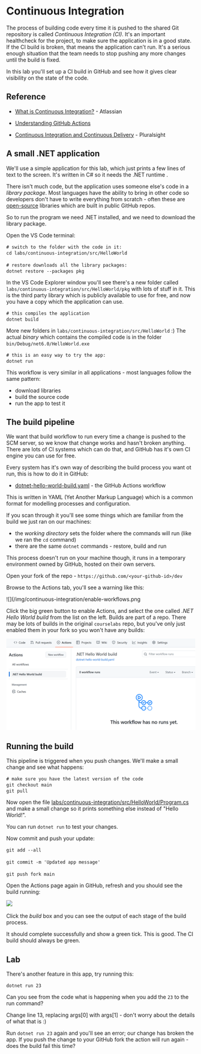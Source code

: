 # Continuous Integration

The process of building code every time it is pushed to the shared Git repository is called _Continuous Integration (CI)_. It's an important healthcheck for the project, to make sure the application is in a good state. If the CI build is broken, that means the application can't run. It's a serious enough situation that the team needs to stop pushing any more changes until the build is fixed.

In this lab you'll set up a CI build in GitHub and see how it gives clear visibility on the state of the code.

## Reference

- [What is Continuous Integration?](https://www.atlassian.com/continuous-delivery/continuous-integration) - Atlassian

- [Understanding GitHub Actions](https://docs.github.com/en/actions/learn-github-actions/understanding-github-actions)

- [Continuous Integration and Continuous Delivery](https://app.pluralsight.com/library/courses/devops-foundations-continuous-integration-continuous-delivery/table-of-contents) - Pluralsight

## A small .NET application

We'll use a simple application for this lab, which just prints a few lines of text to the screen. It's written in C# so it needs the .NET runtime . 

There isn't much code, but the application uses someone else's code in a _library package_. Most languages have the ability to bring in other code so developers don't have to write everything from scratch - often these are [open-source](https://www.freecodecamp.org/news/what-is-open-source-software-explained-in-plain-english/) libraries which are built in public GitHub repos.

So to run the program we need .NET installed, and we need to download the library package.

Open the VS Code terminal:

```
# switch to the folder with the code in it:
cd labs/continuous-integration/src/HelloWorld

# restore downloads all the library packages:
dotnet restore --packages pkg
```
 
In the VS Code Explorer window you'll see there's a new folder called `labs/continuous-integration/src/HelloWorld/pkg` with lots of stuff in it. This is the third party library which is publicly available to use for free, and now you have a copy which the application can use.

```
# this compiles the application
dotnet build
```

More new folders in `labs/continuous-integration/src/HelloWorld` :) The actual _binary_ which contains the compiled code is in the folder `bin/Debug/net6.0/HelloWorld.exe`

```
# this is an easy way to try the app:
dotnet run
```

This workflow is very similar in all applications - most languages follow the same pattern:

- download libraries
- build the source code
- run the app to test it

## The build pipeline

We want that build workflow to run every time a change is pushed to the SCM server, so we know that change works and hasn't broken anything. There are lots of CI systems which can do that, and GitHub has it's own CI engine you can use for free.

Every system has it's own way of describing the build process you want ot run, this is how to do it in GitHub:

- [dotnet-hello-world-build.yaml](/.github/workflows/dotnet-hello-world-build.yaml) - the GitHub Actions workflow

This is written in YAML (Yet Another Markup Language) which is a common format for modelling processes and configuration.

If you scan through it you'll see some things which are familiar from the build we just ran on our machines:

- the _working directory_ sets the folder where the commands will run (like we ran the `cd` command)
- there are the same `dotnet` commands - restore, build and run

This process doesn't run on your machine though, it runs in a temporary environment owned by GitHub, hosted on their own servers.

Open your fork of the repo - `https://github.com/<your-github-id>/dev`

Browse to the Actions tab, you'll see a warning like this:

![](/img/continuous-integration/enable-workflows.png

Click the big green button to enable Actions, and select the one called _.NET Hello World build_ from the list on the left. Builds are part of a repo. There may be lots of builds in the original `courselabs` repo, but you've only just enabled them in your fork so you won't have any builds:

![](/img/continuous-integration/no-builds-yet.png)


## Running the build

This pipeline is triggered when you push changes. We'll make a small change and see what happens:

```
# make sure you have the latest version of the code
git checkout main
git pull
```

Now open the file [labs/continuous-integration/src/HelloWorld/Program.cs](labs/continuous-integration/src/HelloWorld/Program.cs) and make a small change so it prints something else instead of "Hello  World!".

You can run `dotnet run` to test your changes.

Now commit and push your update:

```
git add --all

git commit -m 'Updated app message'

git push fork main
```

Open the Actions page again in GitHub, refresh and you should see the build running:

![](TODO)

Click the _build_ box and you can see the output of each stage of the build process.

It should complete successfully and show a green tick. This is good. The CI build should always be green.

## Lab

There's another feature in this app, try running this:

```
dotnet run 23
```

Can you see from the code what is happening when you add the `23` to the run command?

Change line 13, replacing args[0] with args[1] - don't worry about the details of what that is :)

Run `dotnet run 23` again and you'll see an error; our change has broken the app. If you push the change to your GitHub fork the action will run again - does the build fail this time?

